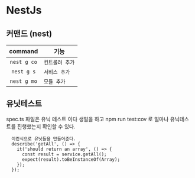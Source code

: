 # NestJs 

## 커맨드  (nest)


| command | 기능 |
|:---:|---|
| `nest g co` | `컨트롤러 추가` |
| `nest g s` | `서비스 추가` |
| `nest g mo` | `모듈 추가` |


## 유닛테스트
spec.ts  파일은 유닉 테스트 이다 생얼을 하고 npm run test:cov 로 얼마나 유닉테스트를 진행했는지 확인할 수 있다.
```
  이런식으로 유닛들을 만들어준다.
  describe('getAll', () => {
    it('should return an array', () => {
      const result = service.getAll();
      expect(result).toBeInstanceOf(Array);
    });
  });
```